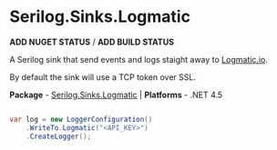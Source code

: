 ﻿# Serilog.Sinks.Logmatic

**ADD NUGET STATUS** / **ADD BUILD STATUS**

A Serilog sink that send events and logs staight away to [Logmatic.io](http://logmatic.io).

By default the sink will use a TCP token over SSL.

**Package** - [Serilog.Sinks.Logmatic](http://nuget.org/packages/serilog.sinks.logmatic)
| **Platforms** - .NET 4.5

```csharp

var log = new LoggerConfiguration()
    .WriteTo.Logmatic("<API_KEY>")
    .CreateLogger();
```


